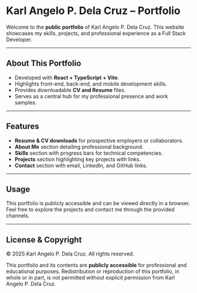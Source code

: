 # Karl Angelo P. Dela Cruz – Portfolio

Welcome to the **public portfolio** of Karl Angelo P. Dela Cruz. This website showcases my skills, projects, and professional experience as a Full Stack Developer.

---

## About This Portfolio

- Developed with **React + TypeScript + Vite**.
- Highlights front-end, back-end, and mobile development skills.
- Provides downloadable **CV and Resume** files.
- Serves as a central hub for my professional presence and work samples.

---

## Features

- **Resume & CV downloads** for prospective employers or collaborators.
- **About Me** section detailing professional background.
- **Skills** section with progress bars for technical competencies.
- **Projects** section highlighting key projects with links.
- **Contact** section with email, LinkedIn, and GitHub links.

---

## Usage

This portfolio is publicly accessible and can be viewed directly in a browser. Feel free to explore the projects and contact me through the provided channels.

---

## License & Copyright

© 2025 Karl Angelo P. Dela Cruz. All rights reserved.

This portfolio and its contents are **publicly accessible** for professional and educational purposes. Redistribution or reproduction of this portfolio, in whole or in part, is not permitted without explicit permission from Karl Angelo P. Dela Cruz.